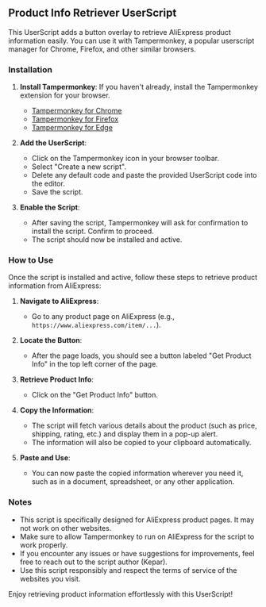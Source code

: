 ## Product Info Retriever UserScript

This UserScript adds a button overlay to retrieve AliExpress product information easily. You can use it with Tampermonkey, a popular userscript manager for Chrome, Firefox, and other similar browsers.

### Installation

1. **Install Tampermonkey**: If you haven't already, install the Tampermonkey extension for your browser.
   
   - [Tampermonkey for Chrome](https://chrome.google.com/webstore/detail/tampermonkey/dhdgffkkebhmkfjojejmpbldmpobfkfo)
   - [Tampermonkey for Firefox](https://addons.mozilla.org/en-US/firefox/addon/tampermonkey/)
   - [Tampermonkey for Edge](https://www.microsoft.com/en-us/p/tampermonkey/9nblggh5162s)

2. **Add the UserScript**:
   - Click on the Tampermonkey icon in your browser toolbar.
   - Select "Create a new script".
   - Delete any default code and paste the provided UserScript code into the editor.
   - Save the script.

3. **Enable the Script**:
   - After saving the script, Tampermonkey will ask for confirmation to install the script. Confirm to proceed.
   - The script should now be installed and active.

### How to Use

Once the script is installed and active, follow these steps to retrieve product information from AliExpress:

1. **Navigate to AliExpress**:
   - Go to any product page on AliExpress (e.g., `https://www.aliexpress.com/item/...`).

2. **Locate the Button**:
   - After the page loads, you should see a button labeled "Get Product Info" in the top left corner of the page.

3. **Retrieve Product Info**:
   - Click on the "Get Product Info" button.

4. **Copy the Information**:
   - The script will fetch various details about the product (such as price, shipping, rating, etc.) and display them in a pop-up alert.
   - The information will also be copied to your clipboard automatically.

5. **Paste and Use**:
   - You can now paste the copied information wherever you need it, such as in a document, spreadsheet, or any other application.

### Notes

- This script is specifically designed for AliExpress product pages. It may not work on other websites.
- Make sure to allow Tampermonkey to run on AliExpress for the script to work properly.
- If you encounter any issues or have suggestions for improvements, feel free to reach out to the script author (Kepar).
- Use this script responsibly and respect the terms of service of the websites you visit.

Enjoy retrieving product information effortlessly with this UserScript!
